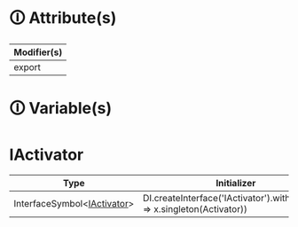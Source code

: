 # &#128712; Attribute(s)

| Modifier(s)                            |
|----------------------------------------|
| export |

# &#128712; Variable(s)

# IActivator

| Type                        | Initializer                       |
|-----------------------------|-----------------------------------|
| InterfaceSymbol&lt;[IActivator](https://hamedfathi.gitbook.io/aurelia-2-doc-api/runtime/interface/activator/iactivator)&gt; | DI.createInterface<IActivator>('IActivator').withDefault(x => x.singleton(Activator)) |